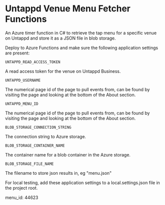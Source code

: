 # Untappd Venue Menu Fetcher Functions

An Azure timer function in C# to retrieve the tap menu for a specific venue on Untappd and store it as a JSON file in blob storage.

Deploy to Azure Functions and make sure the following application settings are present:

```UNTAPPD_READ_ACCESS_TOKEN```

A read access token for the venue on Untappd Business.

```UNTAPPD_USERNAME```

The numerical page id of the page to pull events from, can be found by visiting the page and looking at the bottom of the About section.

```UNTAPPD_MENU_ID```

The numerical page id of the page to pull events from, can be found by visiting the page and looking at the bottom of the About section.

```BLOB_STORAGE_CONNECTION_STRING```

The connection string to Azure storage.

```BLOB_STORAGE_CONTAINER_NAME```

The container name for a blob container in the Azure storage.

```BLOB_STORAGE_FILE_NAME```

The filename to store json results in, eg "menu.json"

For local testing, add these application settings to a local.settings.json file in the project root.

menu_id: 44623